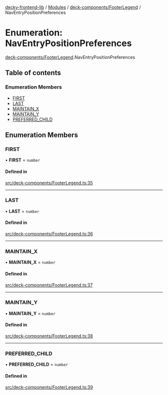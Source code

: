 [decky-frontend-lib](../README.md) / [Modules](../modules.md) / [deck-components/FooterLegend](../modules/deck_components_FooterLegend.md) / NavEntryPositionPreferences

# Enumeration: NavEntryPositionPreferences

[deck-components/FooterLegend](../modules/deck_components_FooterLegend.md).NavEntryPositionPreferences

## Table of contents

### Enumeration Members

- [FIRST](deck_components_FooterLegend.NavEntryPositionPreferences.md#first)
- [LAST](deck_components_FooterLegend.NavEntryPositionPreferences.md#last)
- [MAINTAIN\_X](deck_components_FooterLegend.NavEntryPositionPreferences.md#maintain_x)
- [MAINTAIN\_Y](deck_components_FooterLegend.NavEntryPositionPreferences.md#maintain_y)
- [PREFERRED\_CHILD](deck_components_FooterLegend.NavEntryPositionPreferences.md#preferred_child)

## Enumeration Members

### FIRST

• **FIRST** = `number`

#### Defined in

[src/deck-components/FooterLegend.ts:35](https://github.com/SteamDeckHomebrew/decky-frontend-lib/blob/2e66e5a/src/deck-components/FooterLegend.ts#L35)

___

### LAST

• **LAST** = `number`

#### Defined in

[src/deck-components/FooterLegend.ts:36](https://github.com/SteamDeckHomebrew/decky-frontend-lib/blob/2e66e5a/src/deck-components/FooterLegend.ts#L36)

___

### MAINTAIN\_X

• **MAINTAIN\_X** = `number`

#### Defined in

[src/deck-components/FooterLegend.ts:37](https://github.com/SteamDeckHomebrew/decky-frontend-lib/blob/2e66e5a/src/deck-components/FooterLegend.ts#L37)

___

### MAINTAIN\_Y

• **MAINTAIN\_Y** = `number`

#### Defined in

[src/deck-components/FooterLegend.ts:38](https://github.com/SteamDeckHomebrew/decky-frontend-lib/blob/2e66e5a/src/deck-components/FooterLegend.ts#L38)

___

### PREFERRED\_CHILD

• **PREFERRED\_CHILD** = `number`

#### Defined in

[src/deck-components/FooterLegend.ts:39](https://github.com/SteamDeckHomebrew/decky-frontend-lib/blob/2e66e5a/src/deck-components/FooterLegend.ts#L39)
